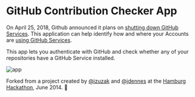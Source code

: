 # GitHub Contribution Checker App

On April 25, 2018, Github announced it plans on [shutting down GitHub Services](https://developer.github.com/v3/guides/replacing-github-services/). This application can help identify how and where your Accounts are [using GitHub Services](https://developer.github.com/v3/guides/replacing-github-services/#migrating-with-our-help).

This app lets you authenticate with GitHub and check whether any of your repositories have a GitHub Service installed.

![app](https://user-images.githubusercontent.com/768821/39883183-e85985b0-543a-11e8-923e-704e84cf8ea2.png)

Forked from a project created by [@izuzak][izuzak] and [@jdennes][jdennes] at the [Hamburg Hackathon][hamburg-hackathon], June 2014. :bow:

[Replacing GitHub Services]: https://developer.github.com/v3/guides/replacing-github-services/
[Deprecation Blog Post]: https://developer.github.com/changes/2018-04-25-github-services-deprecation/
[izuzak]: https://github.com/izuzak
[jdennes]: https://github.com/jdennes
[hamburg-hackathon]: http://hamburg-hackathon.de/hackathon/
